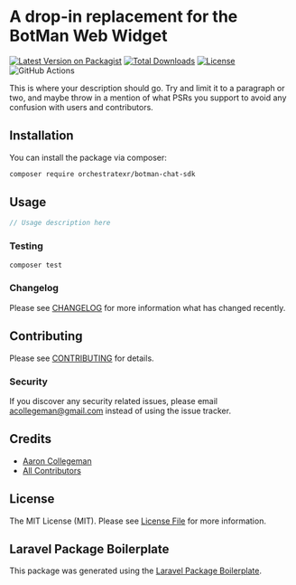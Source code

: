 # A drop-in replacement for the BotMan Web Widget

[![Latest Version on Packagist](https://img.shields.io/packagist/v/orchestratexr/botman-chat-sdk.svg?style=flat-square)](https://packagist.org/packages/orchestratexr/botman-chat-sdk)
[![Total Downloads](https://img.shields.io/packagist/dt/orchestratexr/botman-chat-sdk.svg?style=flat-square)](https://packagist.org/packages/orchestratexr/botman-chat-sdk)
[![License](https://img.shields.io/github/license/AccessVR/BotManChatSDK)](https://github.com/AccessVR/BotManChatSDK/blob/main/LICENSE)
![GitHub Actions](https://github.com/AccessVR/BotManChatSDK/actions/workflows/build-assets.yml/badge.svg)

This is where your description should go. Try and limit it to a paragraph or two, and maybe throw in a mention of what PSRs you support to avoid any confusion with users and contributors.

## Installation

You can install the package via composer:

```bash
composer require orchestratexr/botman-chat-sdk
```

## Usage

```php
// Usage description here
```

### Testing

```bash
composer test
```

### Changelog

Please see [CHANGELOG](CHANGELOG.md) for more information what has changed recently.

## Contributing

Please see [CONTRIBUTING](CONTRIBUTING.md) for details.

### Security

If you discover any security related issues, please email acollegeman@gmail.com instead of using the issue tracker.

## Credits

-   [Aaron Collegeman](https://github.com/collegeman)
-   [All Contributors](../../contributors)

## License

The MIT License (MIT). Please see [License File](LICENSE.md) for more information.

## Laravel Package Boilerplate

This package was generated using the [Laravel Package Boilerplate](https://laravelpackageboilerplate.com).
